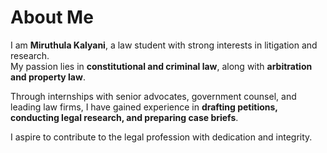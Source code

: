 # About Me

I am **Miruthula Kalyani**, a law student with strong interests in litigation and research.  
My passion lies in **constitutional and criminal law**, along with **arbitration and property law**.  

Through internships with senior advocates, government counsel, and leading law firms, I have gained experience in **drafting petitions, conducting legal research, and preparing case briefs**.  

I aspire to contribute to the legal profession with dedication and integrity.  

